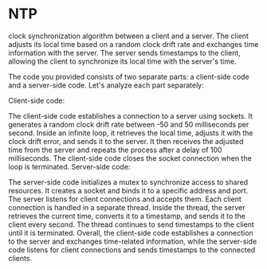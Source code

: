 # NTP
clock synchronization algorithm between a client and a server. 
The client adjusts its local time based on a random clock drift rate and exchanges time information with the server. 
The server sends timestamps to the client, allowing the client to synchronize its local time with the server's time.

The code you provided consists of two separate parts: a client-side code and a server-side code. Let's analyze each part separately:

Client-side code:

The client-side code establishes a connection to a server using sockets.
It generates a random clock drift rate between -50 and 50 milliseconds per second.
Inside an infinite loop, it retrieves the local time, adjusts it with the clock drift error, and sends it to the server.
It then receives the adjusted time from the server and repeats the process after a delay of 100 milliseconds.
The client-side code closes the socket connection when the loop is terminated.
Server-side code:

The server-side code initializes a mutex to synchronize access to shared resources.
It creates a socket and binds it to a specific address and port.
The server listens for client connections and accepts them.
Each client connection is handled in a separate thread.
Inside the thread, the server retrieves the current time, converts it to a timestamp, and sends it to the client every second.
The thread continues to send timestamps to the client until it is terminated.
Overall, the client-side code establishes a connection to the server and exchanges time-related information, while the server-side code listens for client connections and sends timestamps to the connected clients. 
